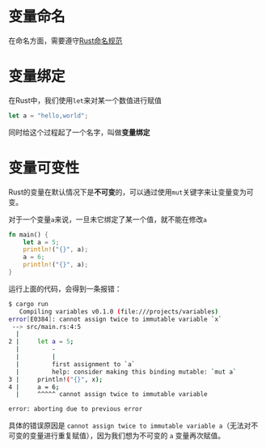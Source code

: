 # 变量命名

在命名方面，需要遵守[Rust命名规范](https://course.rs/practice/naming.html)

# 变量绑定

在Rust中，我们使用`let`来对某一个数值进行赋值

```rust
let a = "hello,world";
```

同时给这个过程起了一个名字，叫做**变量绑定**

# 变量可变性

Rust的变量在默认情况下是**不可变**的，可以通过使用`mut`关键字来让变量变为可变。

对于一个变量`a`来说，一旦未它绑定了某一个值，就不能在修改`a`

```rust
fn main() {
	let a = 5;
	println!("{}", a);
	a = 6;
	println!("{}", a);
}
```

运行上面的代码，会得到一条报错：

```bash
$ cargo run
   Compiling variables v0.1.0 (file:///projects/variables)
error[E0384]: cannot assign twice to immutable variable `x`
 --> src/main.rs:4:5
  |
2 |     let a = 5;
  |         -
  |         |
  |         first assignment to `a`
  |         help: consider making this binding mutable: `mut a`
3 |     println!("{}", x);
4 |     a = 6;
  |     ^^^^^ cannot assign twice to immutable variable

error: aborting due to previous error

```

具体的错误原因是 `cannot assign twice to immutable variable a`（无法对不可变的变量进行重复赋值），因为我们想为不可变的 `a` 变量再次赋值。